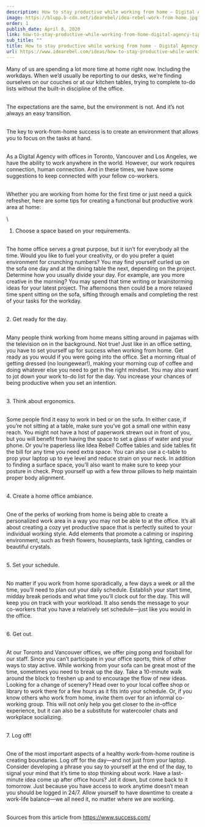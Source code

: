 ```yaml
---
description: How to stay productive while working from home – Digital Agency Tips
image: https://blupp.b-cdn.net/idearebel/idea-rebel-work-from-home.jpg?quality=80&width=800
order: 1
publish_date: April 8, 2020
link: how-to-stay-productive-while-working-from-home-digital-agency-tips
sub_title: ""
title: How to stay productive while working from home - Digital Agency Tips | Idea Rebel
url: https://www.idearebel.com/ideas/how-to-stay-productive-while-working-from-home-digital-agency-tips/
---
```

Many of us are spending a lot more time at home right now. Including the workdays. When we’d usually be reporting to our desks, we’re finding ourselves on our couches or at our kitchen tables, trying to complete to-do lists without the built-in discipline of the office.

\
The expectations are the same, but the environment is not. And it’s not always an easy transition.

\
The key to work-from-home success is to create an environment that allows you to focus on the tasks at hand.

\
As a Digital Agency with offices in Toronto, Vancouver and Los Angeles, we have the ability to work anywhere in the world. However, our work requires connection, human connection. And in these times, we have some suggestions to keep connected with your fellow co-workers.

\
Whether you are working from home for the first time or just need a quick refresher, here are some tips for creating a functional but productive work area at home:

\
1. Choose a space based on your requirements.

\
The home office serves a great purpose, but it isn’t for everybody all the time. Would you like to fuel your creativity, or do you prefer a quiet environment for crunching numbers? You may find yourself curled up on the sofa one day and at the dining table the next, depending on the project. Determine how you usually divide your day. For example, are you more creative in the morning? You may spend that time writing or brainstorming ideas for your latest project. The afternoons then could be a more relaxed time spent sitting on the sofa, sifting through emails and completing the rest of your tasks for the workday.

\
2. Get ready for the day.

\
Many people think working from home means sitting around in pajamas with the television on in the background. Not true! Just like in an office setting, you have to set yourself up for success when working from home. Get ready as you would if you were going into the office. Set a morning ritual of getting dressed (no loungewear!), making your morning cup of coffee and doing whatever else you need to get in the right mindset. You may also want to jot down your work to-do list for the day. You increase your chances of being productive when you set an intention.

\
3. Think about ergonomics.

\
Some people find it easy to work in bed or on the sofa. In either case, if you’re not sitting at a table, make sure you’ve got a small one within easy reach. You might not have a host of paperwork strewn out in front of you, but you will benefit from having the space to set a glass of water and your phone. Or you’re paperless like Idea Rebel! Coffee tables and side tables fit the bill for any time you need extra space. You can also use a c-table to prop your laptop up to eye level and reduce strain on your neck. In addition to finding a surface space, you’ll also want to make sure to keep your posture in check. Prop yourself up with a few throw pillows to help maintain proper body alignment.

\
4. Create a home office ambiance.

\
One of the perks of working from home is being able to create a personalized work area in a way you may not be able to at the office. It’s all about creating a cozy yet productive space that is perfectly suited to your individual working style. Add elements that promote a calming or inspiring environment, such as fresh flowers, houseplants, task lighting, candles or beautiful crystals.

\
5. Set your schedule.

\
No matter if you work from home sporadically, a few days a week or all the time, you’ll need to plan out your daily schedule. Establish your start time, midday break periods and what time you’ll clock out for the day. This will keep you on track with your workload. It also sends the message to your co-workers that you have a relatively set schedule—just like you would in the office.

\
6. Get out.

\
At our Toronto and Vancouver offices, we offer ping pong and foosball for our staff. Since you can’t participate in your office sports, think of other ways to stay active. While working from your sofa can be great most of the time, sometimes you need to break up the day. Take a 10-minute walk around the block to freshen up and to encourage the flow of new ideas. Looking for a change of scenery? Head over to your local coffee shop or library to work there for a few hours as it fits into your schedule. Or, if you know others who work from home, invite them over for an informal co-working group. This will not only help you get closer to the in-office experience, but it can also be a substitute for watercooler chats and workplace socializing.

\
7. Log off!

\
One of the most important aspects of a healthy work-from-home routine is creating boundaries. Log off for the day—and not just from your laptop. Consider developing a phrase you say to yourself at the end of the day, to signal your mind that it’s time to stop thinking about work. Have a last-minute idea come up after office hours? Jot it down, but come back to it tomorrow. Just because you have access to work anytime doesn’t mean you should be logged in 24/7. Allow yourself to have downtime to create a work-life balance—we all need it, no matter where we are working.

\
Sources from this article from https://www.success.com/
